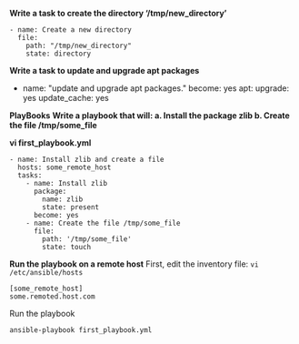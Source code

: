 **Write a task to create the directory ‘/tmp/new_directory’**
```
- name: Create a new directory
  file:
    path: "/tmp/new_directory"
    state: directory
```

**Write a task to update and upgrade apt packages**
- name: "update and upgrade apt packages."
  become: yes
  apt:
    upgrade: yes
    update_cache: yes

**PlayBooks**
**Write a playbook that will: a. Install the package zlib b. Create the file /tmp/some_file**

**vi first_playbook.yml**

```
- name: Install zlib and create a file
  hosts: some_remote_host
  tasks:
    - name: Install zlib
      package:
        name: zlib
        state: present
      become: yes
    - name: Create the file /tmp/some_file
      file:
        path: '/tmp/some_file'
        state: touch
```

**Run the playbook on a remote host**
First, edit the inventory file: `vi /etc/ansible/hosts`

```
[some_remote_host]
some.remoted.host.com
```

Run the playbook

`ansible-playbook first_playbook.yml`
